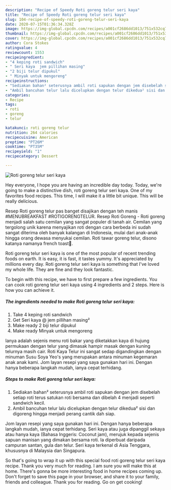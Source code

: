 ```yaml
---
description: "Recipe of Speedy Roti goreng telur seri kaya"
title: "Recipe of Speedy Roti goreng telur seri kaya"
slug: 104-recipe-of-speedy-roti-goreng-telur-seri-kaya
date: 2020-07-15T01:36:34.328Z
image: https://img-global.cpcdn.com/recipes/a001cf2686dd1013/751x532cq70/roti-goreng-telur-seri-kaya-resipi-foto-utama.jpg
thumbnail: https://img-global.cpcdn.com/recipes/a001cf2686dd1013/751x532cq70/roti-goreng-telur-seri-kaya-resipi-foto-utama.jpg
cover: https://img-global.cpcdn.com/recipes/a001cf2686dd1013/751x532cq70/roti-goreng-telur-seri-kaya-resipi-foto-utama.jpg
author: Cora Stokes
ratingvalue: 4
reviewcount: 1553
recipeingredient:
- "4 keping roti sandwich"
- " Seri kaya  jem pillihan masing"
- "2 biji telur dipukul"
- " Minyak untuk mengoreng"
recipeinstructions:
- "Sediakan bahan² seterusnya ambil roti sapukan dengan jem disebelah setiap roti terus satukan roti bersama dan dibelah 4 menjadi seperti sandwich kecil."
- "Ambil bancuhan telur lalu dicelupkan dengan telur dikedua² sisi dan digoreng hingga menjadi perang cantik dah siap."
categories:
- Recipe
tags:
- roti
- goreng
- telur

katakunci: roti goreng telur 
nutrition: 264 calories
recipecuisine: American
preptime: "PT26M"
cooktime: "PT35M"
recipeyield: "1"
recipecategory: Dessert

---
```



![Roti goreng telur seri kaya](https://img-global.cpcdn.com/recipes/a001cf2686dd1013/751x532cq70/roti-goreng-telur-seri-kaya-resipi-foto-utama.jpg)

Hey everyone, I hope you are having an incredible day today. Today, we're going to make a distinctive dish, roti goreng telur seri kaya. One of my favorites food recipes. This time, I will make it a little bit unique. This will be really delicious.

Resep Roti goreng telur pas banget disajikan dengan teh manis #MENUBREAKFAST #ROTIGORENGTELUR. Resep Roti Goreng - Roti goreng menjadi salah satu cemilan yang sangat populer di tanah air. Cemilan yang tergolong unik karena menyajikan roti dengan cara berbeda ini sudah sangat diterima oleh banyak kalangan di Indonesia, mulai dari anak-anak hingga orang dewasa menyukai cemilan. Roti tawar goreng telur, disono katanya namanya french toast🤩.

Roti goreng telur seri kaya is one of the most popular of recent trending foods on earth. It is easy, it is fast, it tastes yummy. It's appreciated by millions every day. Roti goreng telur seri kaya is something that I've loved my whole life. They are fine and they look fantastic.


To begin with this recipe, we have to first prepare a few ingredients. You can cook roti goreng telur seri kaya using 4 ingredients and 2 steps. Here is how you can achieve it.

<!--inarticleads1-->

##### The ingredients needed to make Roti goreng telur seri kaya:

1. Take 4 keping roti sandwich
1. Get  Seri kaya @ jem pillihan masing²
1. Make ready 2 biji telur dipukul
1. Make ready  Minyak untuk mengoreng


Ianya adalah sejenis menu roti bakar yang diketakkan kaya di hujung permukaan dengan telur yang dimasak hampir masak dengan kuning telurnya masih cair. Roti Kaya Telur ini sangat sedap digandingkan dengan minuman Susu Soya Yeo&#39;s yang merupakan antara minuman kegemaran anak anak kami. Jom layan resepi yang saya gunakan hari ini. Dengan hanya beberapa langkah mudah, ianya cepat terhidang. 

<!--inarticleads2-->

##### Steps to make Roti goreng telur seri kaya:

1. Sediakan bahan² seterusnya ambil roti sapukan dengan jem disebelah setiap roti terus satukan roti bersama dan dibelah 4 menjadi seperti sandwich kecil.
1. Ambil bancuhan telur lalu dicelupkan dengan telur dikedua² sisi dan digoreng hingga menjadi perang cantik dah siap.


Jom layan resepi yang saya gunakan hari ini. Dengan hanya beberapa langkah mudah, ianya cepat terhidang. Seri kaya atau juga dipanggil sekaya atau hanya kaya (Bahasa Inggeris: Coconut jam), merujuk kepada sejenis sapuan manisan yang dimakan bersama roti. Ia diperbuat daripada campuran santan, gula dan telur. Seri kaya terkenal di Asia Tenggara, khususnya di Malaysia dan Singapura. 

So that's going to wrap it up with this special food roti goreng telur seri kaya recipe. Thank you very much for reading. I am sure you will make this at home. There's gonna be more interesting food in home recipes coming up. Don't forget to save this page in your browser, and share it to your family, friends and colleague. Thank you for reading. Go on get cooking!
